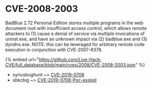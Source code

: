 # CVE-2008-2003

BadBlue 2.72 Personal Edition stores multiple programs in the web document root with insufficient access control, which allows remote attackers to (1) cause a denial of service via multiple invocations of uninst.exe, and have an unknown impact via (2) badblue.exe and (3) dyndns.exe.  NOTE: this can be leveraged for arbitrary remote code execution in conjunction with CVE-2007-6378.

{% embed url="https://github.com/Live-Hack-CVE/full_database/blob/main/cves/2008/CVE-2008-2003.json" %}


* syriusbughunt ~> [CVE-2019-0708](https://www.alice-snow.ru/2008/database/cve-2008-2003/cve-2019-0708-syriusbughunt)
* sbkcbig ~> [CVE-2019-0708-Poc-exploit](https://www.alice-snow.ru/2008/database/cve-2008-2003/cve-2019-0708-poc-exploit-sbkcbig)